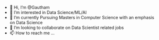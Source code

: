 - 👋 Hi, I’m @Gautham
- 👀 I’m interested in Data Science/ML/AI
- 🌱 I’m currently Pursuing Masters in Computer Science with an emphasis on Data Science 
- 💞️ I’m looking to collaborate on Data Scientist related jobs
- 📫 How to reach me ...

<!---
sid-000/sid-000 is a ✨ special ✨ repository because its `README.md` (this file) appears on your GitHub profile.
You can click the Preview link to take a look at your changes.
--->
